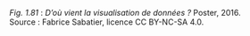 *Fig. 1.81* : *D’où vient la visualisation de données ?* Poster, 2016.  
Source : Fabrice Sabatier, licence CC BY-NC-SA 4.0.